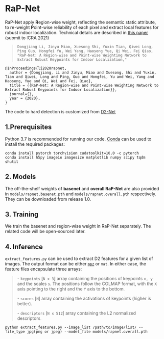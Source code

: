 # RaP-Net

RaP-Net apply **R**egion-wise weight, reflecting the semantic static attribute, to re-weight **P**oint-wise  reliability of each pixel and extract local features for robust indoor localization. Technical details are described in [this paper]() (submit to ICRA 2021)

> ```
> Dongjiang Li, Jinyu Miao, Xuesong Shi, Yuxin Tian, Qiwei Long, Ping Guo, Hongfei Yu, Wei Yang, Haosong Yue, Qi Wei, Fei Qiao, "RaP-Net: A Region-wise and Point-wise Weighting Network to Extract Robust Keypoints for Indoor Localization," 
> ```

```
@InProceedings{li2020rapnet,
  author = {Dongjiang, Li and Jinyu, Miao and Xuesong, Shi and Yuxin, Tian and Qiwei, Long and Ping, Guo and Hongfei, Yu and Wei, Yang and Haosong, Yue and Qi, Wei and Fei, Qiao},
  title = {{RaP-Net: A Region-wise and Point-wise Weighting Network to Extract Robust Keypoints for Indoor Localization}},
  journal={},
  year = {2020},
}
```

 The code to hard detection is customized from [D2-Net](https://github.com/mihaidusmanu/d2-net)



## 1.Prerequisites

Python 3.7 is recommended for running our code. [Conda](https://docs.conda.io/en/latest/) can be used to install the required packages:

```
conda install pytorch torchvision cudatoolkit=10.0 -c pytorch
conda install h5py imageio imagesize matplotlib numpy scipy tqdm shutil
```



## 2. Models

The off-the-shelf weights of **basenet** and **overall RaP-Net** are also provided in `models/rapnet.basenet.pth` and `models/rapnet.overall.pth` respectively. They can be downloaded from release 1.0.



## 3. Training

We train the basenet and region-wise weight in RaP-Net separately. The related code will be open-sourced later.



## 4. Inference

`extract_features.py` can be used to extract D2 features for a given list of images. The output format can be either [`npz`](https://docs.scipy.org/doc/numpy/reference/generated/numpy.savez.html) or `mat`. In either case, the feature files encapsulate three arrays: 

> \- `keypoints` [`N x 3`] array containing the positions of keypoints `x, y` and the scales `s`. The positions follow the COLMAP format, with the `X` axis pointing to the right and the `Y` axis to the bottom.
>
> \- `scores` [`N`] array containing the activations of keypoints (higher is better).
>
> \- `descriptors` [`N x 512`] array containing the L2 normalized descriptors.



```python extract_features.py --image_list /path/to/image/list/ --file_type jpg(png or jpeg) --model_file models/rapnet.overall.pth  ```
